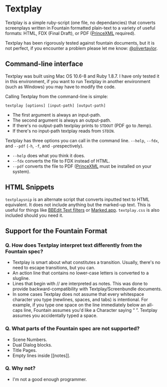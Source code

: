 Textplay
========

Textplay is a simple ruby-script (one file, no dependancies) that converts screenplays written in Fountain formatted plain-text to a variety of useful formats: HTML, FDX (Final Draft), or PDF ([PrinceXML][prince] required).

Textplay has been rigorously tested against fountain documents, but it is not perfect, if you encounter a problem please let me know: [@olivertaylor][tw].

## Command-line interface

Textplay was built using Mac OS 10.6-8 and Ruby 1.8.7. I have only tested it in this environment, if you want to run Textplay in another environment (such as Windows) you may have to modify the code.

Calling Textplay from the command-line is simple:

`textplay [options] [input-path] [output-path]`

- The first argument is always an input-path.
- The second argument is always an output-path.
- If there's no output-path textplay prints to `STDOUT` (PDF go to /temp).
- If there's no input-path textplay reads from `STDIN`.

Textplay has three options you can call in the command line. `--help`, `--fdx`, and `--pdf` (`-h`, `-f`, and `-p`respectively).

* `--help` does what you think it does.
* `--fdx` converts the file to FDX instead of HTML.
* `--pdf` converts the file to PDF ([PrinceXML][prince] must be installed on your system).

## HTML Snippets

`textplaysnip` is an alternate script that converts inputted text to HTML equivalent. It does not include anything but the marked-up text. This is useful for things like [BBEdit Text filters](http://bbeditextras.org/wiki/index.php?title=Text_Filters) or [Marked.app](http://markedapp.com). `textplay.css` is also included should you need it.

## Support for the Fountain Format

### Q. How does Textplay interpret text differently from the Fountain spec?

* Textplay is smart about what constitutes a transition. Usually, there's no need to escape transitions, but you can.
* An action line that contains no lower-case letters is converted to a slugline.
* Lines that begin with // are interpreted as notes. This was done to provide backward-compatibility with Textplay/Screenbundle documents.
* In some cases Textplay does not assume that every whitespace character you type (newlines, spaces, and tabs) is intentional. For example, if you type one space on the line immediately below an all-caps line, Fountain assumes you'd like a Character saying “ ”. Textplay assumes you accidentally typed a space.

### Q. What parts of the Fountain spec are not supported?

* Scene Numbers.
* Dual Dialog blocks.
* Title Pages.
* Empty lines inside [[notes]].

### Q. Why not?

* I'm not a good enough programmer.


[tw]: http://twitter.com/olivertaylor
[prince]: http://princexml.com
